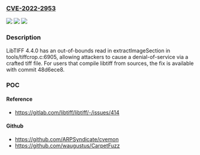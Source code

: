 ### [CVE-2022-2953](https://cve.mitre.org/cgi-bin/cvename.cgi?name=CVE-2022-2953)
![](https://img.shields.io/static/v1?label=Product&message=libtiff&color=blue)
![](https://img.shields.io/static/v1?label=Version&message=n%2Fa&color=blue)
![](https://img.shields.io/static/v1?label=Vulnerability&message=Out-of-bounds%20read%20in%20libtiff&color=brighgreen)

### Description

LibTIFF 4.4.0 has an out-of-bounds read in extractImageSection in tools/tiffcrop.c:6905, allowing attackers to cause a denial-of-service via a crafted tiff file. For users that compile libtiff from sources, the fix is available with commit 48d6ece8.

### POC

#### Reference
- https://gitlab.com/libtiff/libtiff/-/issues/414

#### Github
- https://github.com/ARPSyndicate/cvemon
- https://github.com/waugustus/CarpetFuzz


